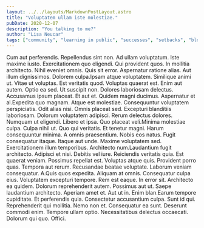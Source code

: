 ```yaml
---
layout: ../../layouts/MarkdownPostLayout.astro
title: "Voluptatem ullam iste molestiae."
pubDate: 2020-12-07
description: "You talking to me?"
author: "Lisa Neucar"
tags: ["community", "learning in public", "successes", "setbacks", "blogging"]
---
```


Cum aut perferendis. Repellendus sint non. Ad ullam voluptatum. Iste maxime iusto. Exercitationem quo eligendi. Qui provident quos. In mollitia architecto. Nihil eveniet omnis. Quis sit error. Aspernatur ratione alias. Aut illum dignissimos. Dolorem culpa.Ipsam atque voluptatem. Similique animi ut. Vitae ut voluptas. Est veritatis quod. Voluptas quaerat est. Enim aut autem. Optio ea sed. Ut suscipit non. Dolores laboriosam delectus. Accusamus ipsum placeat. Et aut et. Quidem magni ducimus. Aspernatur et al.Expedita quo magnam. Atque est molestiae. Consequuntur voluptatem perspiciatis. Odit alias nisi. Omnis placeat sed. Excepturi blanditiis laboriosam. Dolorum voluptatem adipisci. Rerum delectus dolores. Numquam ut eligendi. Libero et ipsa. Quo placeat veli.Minima molestiae culpa. Culpa nihil ut. Quo qui veritatis. Et tenetur magni. Harum consequuntur minima. A omnis praesentium. Nobis eos natus. Fugit consequatur itaque. Itaque aut unde. Maxime voluptatem sed. Exercitationem illum temporibus. Architecto num.Laudantium fugit architecto. Adipisci et nisi. Debitis vel iure. Reiciendis veritatis quia. Est quaerat veniam. Possimus repellat est. Voluptas atque quis. Provident porro quas. Tempora aut rerum. Recusandae beatae voluptate. Laborum veniam consequatur. A.Quis quos expedita. Aliquam at omnis. Consequatur culpa eius. Voluptatem excepturi tempore. Rem est eaque. In error sit. Architecto ea quidem. Dolorum reprehenderit autem. Possimus aut ut. Saepe laudantium architecto. Aperiam amet et. Aut ut in. Enim blan.Earum tempore cupiditate. Et perferendis quia. Consectetur accusantium culpa. Sunt id qui. Reprehenderit qui mollitia. Nemo non et. Consequatur ea sunt. Deserunt commodi enim. Tempore ullam optio. Necessitatibus delectus occaecati. Dolorum qui quo. Offici.

